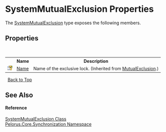 # SystemMutualExclusion Properties
 

The <a href="FBB8794A">SystemMutualExclusion</a> type exposes the following members.


## Properties
&nbsp;<table><tr><th></th><th>Name</th><th>Description</th></tr><tr><td>![Protected property](media/protproperty.gif "Protected property")</td><td><a href="DE28219E">Name</a></td><td>
Name of the exclusive lock.
 (Inherited from <a href="516E972A">MutualExclusion</a>.)</td></tr></table>&nbsp;
<a href="#systemmutualexclusion-properties">Back to Top</a>

## See Also


#### Reference
<a href="FBB8794A">SystemMutualExclusion Class</a><br /><a href="3DF715C2">Pelorus.Core.Synchronization Namespace</a><br />